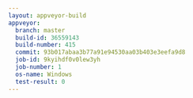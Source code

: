 ```yaml
---
layout: appveyor-build
appveyor:
  branch: master
  build-id: 36559143
  build-number: 415
  commit: 93b017abaa3b77a91e94530aa03b403e3eefa9d8
  job-id: 9kyihdf0v0lew3yh
  job-number: 1
  os-name: Windows
  test-result: 0
---
```

